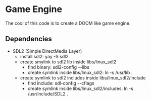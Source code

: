 # Game Engine

The cool of this code is to create a DOOM like game engine.


## Dependencies

- SDL2 (Simple DirectMedia Layer)
  - install sdl2: yay -S sdl2
  - create smylink to sdl2 lib inside libs/linux_sdl2
    - find binary: sdl2-config --libs
    - create symlink inside libs/linux_sdl2: ln -s /usr/lib .
  - create symlink to sdl2 includes inside libs/linux_sdl2/include
    - find include: sdl-config --cflags
    - create symlink inside libs/linux_sdl2/includes: ln -s /usr/include/SDL2 .
